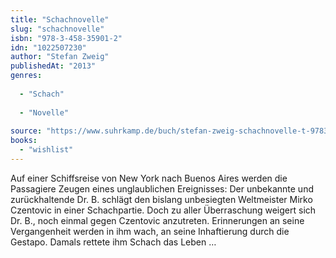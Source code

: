 ```yaml
---
title: "Schachnovelle"
slug: "schachnovelle"
isbn: "978-3-458-35901-2"
idn: "1022507230"
author: "Stefan Zweig"
publishedAt: "2013"
genres:
  
  - "Schach"
    
  - "Novelle"
    
source: "https://www.suhrkamp.de/buch/stefan-zweig-schachnovelle-t-9783458359012"
books: 
  - "wishlist"
---
```

Auf einer Schiffsreise von New York nach Buenos Aires werden die Passagiere 
Zeugen eines unglaublichen Ereignisses: Der unbekannte und zurückhaltende 
Dr. B. schlägt den bislang unbesiegten Weltmeister Mirko Czentovic in einer 
Schachpartie. Doch zu aller Überraschung weigert sich Dr. B., noch einmal 
gegen Czentovic anzutreten. Erinnerungen an seine Vergangenheit werden in ihm 
wach, an seine Inhaftierung durch die Gestapo. Damals rettete ihm Schach das 
Leben …